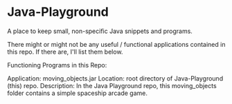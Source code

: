 # Java-Playground
A place to keep small, non-specific Java snippets and programs. 

There might or might not be any useful / functional applications contained in this repo. If there are, I'll list them below. 


Functioning Programs in this Repo:

Application: moving_objects.jar
Location: root directory of Java-Playground (this) repo. 
Description: In the Java Playground repo, this moving_objects folder contains a simple spaceship arcade game. 

